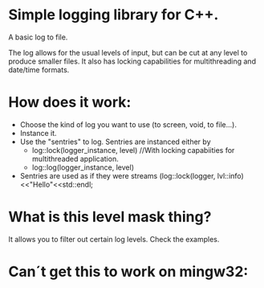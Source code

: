 # Simple logging library for C++.

A basic log to file.

The log allows for the usual levels of input, but
can be cut at any level to produce smaller files. It also has locking
capabilities for multithreading and date/time formats.

# How does it work:

- Choose the kind of log you want to use (to screen, void, to file...).
- Instance it.
- Use the "sentries" to log. Sentries are instanced either by
	- log::lock(logger_instance, level) //With locking capabiities for
		multithreaded application.
	- log::log(logger_instance, level)
- Sentries are used as if they were streams (log::lock(logger, lvl::info)<<"Hello"<<std::endl;

# What is this level mask thing?

It allows you to filter out certain log levels. Check the examples.

# Can´t get this to work on mingw32:


